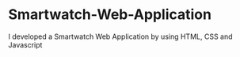 # Smartwatch-Web-Application
I developed a Smartwatch Web Application by using HTML, CSS and Javascript
